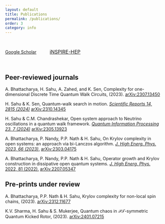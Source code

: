 ```yaml
---
layout: default
title: Publications
permalink: /publications/
order: 3
category: info
---
```


&nbsp;

<a href="https://scholar.google.com/citations?user=o3SoQjUAAAAJ&hl=en" style="font-size: 16x;">Google Scholar</a> &nbsp; &nbsp; &nbsp; &nbsp; &nbsp; <a href="https://inspirehep.net/authors/2619981?ui-citation-summary=true" style="font-size: 16px;">iNSPIRE-HEP</a>


&nbsp;

<h2>Peer-reviewed journals</h2>


A. Bhattacharya, H. Sahu, A. Zahed, and K. Sen, Complexity for one-dimensional Discrete Time Quantum Walk Circuits, (2023). [arXiv:2307.13450](https://doi.org/10.48550/arXiv.2307.13450)

H. Sahu & K. Sen, Quantum-walk search in motion. [*Scientific Reports 14, 2815 (2024)*](https://doi.org/10.1038/s41598-024-51709-0) [arXiv:2310.14345](https://doi.org/10.48550/arXiv.2310.14345)<br>

H. Sahu & C.M. Chandrashekar, Open system approach to Neutrino oscillations in a quantum walk framework. [*Quantum Information Processing 23, 7 (2024)*](https://doi.org/10.1007/s11128-023-04222-8) [arXiv:2305.13923](https://doi.org/10.48550/arXiv.2305.13923)<br>

A. Bhattacharya, P. Nandy, P.P. Nath & H. Sahu, On Krylov complexity in open systems: an approach via bi-Lanczos algorithm. [*J. High Energ. Phys. 2023, 66 (2023)*.](https://doi.org/10.1007/JHEP12(2023)066) [arXiv:2303.04175](https://doi.org/10.48550/arXiv.2303.04175) <br>

A. Bhattacharya, P. Nandy, P.P. Nath & H. Sahu, Operator growth and Krylov construction in dissipative open quantum systems. [*J. High Energ. Phys.* 2022, 81 (2022).](https://doi.org/10.1007/JHEP12(2022)081) [arXiv.2207.05347](https://arxiv.org/abs/2207.05347)<br>



<h2>Pre-prints under review</h2>



A. Bhattacharya, P.P. Nath & H. Sahu, Krylov complexity for non-local spin chains, (2023). [arXiv:2312.11677](https://arxiv.org/abs/2312.11677)<br>

K.V. Sharma, H. Sahu & S. Mukerjee, Quantum chaos in $\mathcal{PT}$-symmetric Quantum Kicked Rotor, (2023). [arXiv:2401.07215](https://doi.org/10.48550/arXiv.2401.07215)
